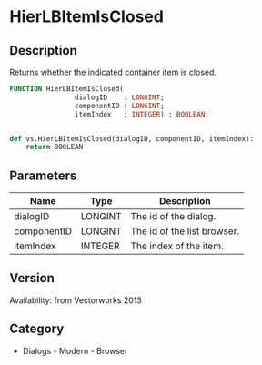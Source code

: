 # HierLBItemIsClosed

## Description
Returns whether the indicated container item is closed.

```pascal
FUNCTION HierLBItemIsClosed(
				dialogID    : LONGINT;
				componentID : LONGINT;
				itemIndex   : INTEGER) : BOOLEAN;
```

```python

def vs.HierLBItemIsClosed(dialogID, componentID, itemIndex):
    return BOOLEAN
```

## Parameters
|Name|Type|Description|
|---|---|---|
|dialogID|LONGINT|The id of the dialog.|
|componentID|LONGINT|The id of the list browser.|
|itemIndex|INTEGER|The index of the item.|

## Version
Availability: from Vectorworks 2013
## Category
* Dialogs - Modern - Browser

